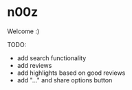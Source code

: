 # n00z

Welcome :)

TODO:

- add search functionality
- add reviews
- add highlights based on good reviews
- add "..." and share options button
